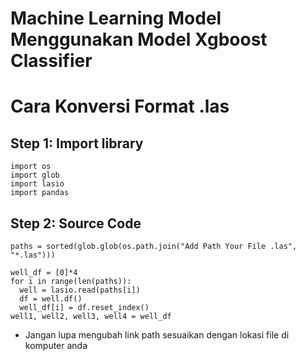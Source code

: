 # Machine Learning Model Menggunakan Model Xgboost Classifier
# Cara Konversi Format .las
## Step 1: Import library
```
import os
import glob
import lasio
import pandas
```
## Step 2: Source Code
```
paths = sorted(glob.glob(os.path.join("Add Path Your File .las", "*.las")))

well_df = [0]*4
for i in range(len(paths)):
  well = lasio.read(paths[i])
  df = well.df()
  well_df[i] = df.reset_index()
well1, well2, well3, well4 = well_df
```
- Jangan lupa mengubah link path sesuaikan dengan lokasi file di komputer anda
